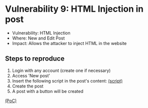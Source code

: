 # Vulnerability 9: HTML Injection in post

- Vulnerability: HTML Injection
- Where: New and Edit Post
- Impact: Allows the attacker to inject HTML in the website

## Steps to reproduce

1. Login with any account (create one if necessary)
2. Access 'New post'
3. Insert the following script in the post's content: [(script)](htmli.txt)
4. Create the post
5. A post with a button will be created

[(PoC)](vuln9.py)